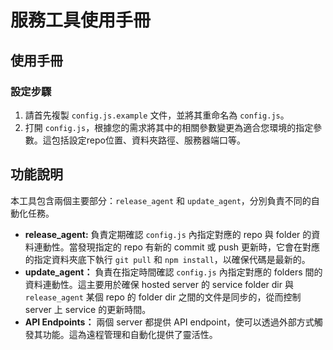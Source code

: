 
# 服務工具使用手冊

## 使用手冊

### 設定步驟
1. 請首先複製 `config.js.example` 文件，並將其重命名為 `config.js`。
2. 打開 `config.js`，根據您的需求將其中的相關參數變更為適合您環境的指定參數。這包括設定repo位置、資料夾路徑、服務器端口等。

## 功能說明
本工具包含兩個主要部分：`release_agent` 和 `update_agent`，分別負責不同的自動化任務。

- **release_agent:** 負責定期確認 `config.js` 內指定對應的 repo 與 folder 的資料連動性。當發現指定的 repo 有新的 commit 或 push 更新時，它會在對應的指定資料夾底下執行 `git pull` 和 `npm install`，以確保代碼是最新的。
- **update_agent：** 負責在指定時間確認 `config.js` 內指定對應的 folders 間的資料連動性。這主要用於確保 hosted server 的 service folder dir 與 `release_agent` 某個 repo 的 folder dir 之間的文件是同步的，從而控制 server 上 service 的更新時間。
- **API Endpoints：** 兩個 server 都提供 API endpoint，使可以透過外部方式觸發其功能。這為遠程管理和自動化提供了靈活性。
